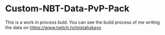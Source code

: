 # Custom-NBT-Data-PvP-Pack
This is a work in process buld.
You can see the build process of me writing the data on https://www.twitch.tv/mistahskayo
